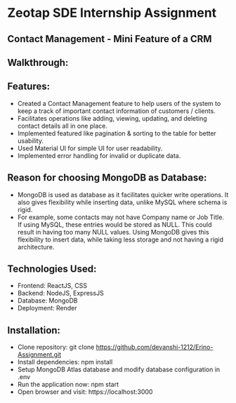 # Zeotap SDE Internship Assignment
## Contact Management - Mini Feature of a CRM

## Walkthrough:

## Features:
- Created a Contact Management feature to help users of the system to keep a track of important contact information of customers / clients.
- Facilitates operations like adding, viewing, updating, and deleting contact details all in one place.
- Implemented featured like pagination & sorting to the table for better usability.
- Used Material UI for simple UI for user readability.
- Implemented error handling for invalid or duplicate data.

## Reason for choosing MongoDB as Database:
- MongoDB is used as database as it facilitates quicker write operations. It also gives flexibility while inserting data, unlike MySQL where schema is rigid.
- For example, some contacts may not have Company name or Job Title. If using MySQL, these entries would be stored as NULL. This could result in having too many NULL values. Using MongoDB gives this flexibility to insert data, while taking less storage and not having a rigid architecture.


## Technologies Used:
- Frontend: ReactJS, CSS
- Backend: NodeJS, ExpressJS
- Database: MongoDB
- Deployment: Render

## Installation:
- Clone repository:
  git clone https://github.com/devanshi-1212/Erino-Assignment.git
- Install dependencies:
  npm install
- Setup MongoDB Atlas database and modify database configuration in .env
- Run the application now:
  npm start
- Open browser and visit:
  https://localhost:3000
